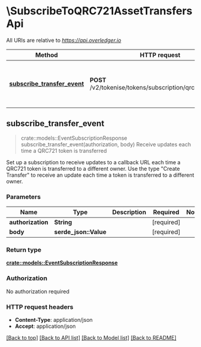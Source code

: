# \SubscribeToQRC721AssetTransfersApi

All URIs are relative to *https://api.overledger.io*

Method | HTTP request | Description
------------- | ------------- | -------------
[**subscribe_transfer_event**](SubscribeToQRC721AssetTransfersApi.md#subscribe_transfer_event) | **POST** /v2/tokenise/tokens/subscription/qrc721/transfer | Receive updates each time a QRC721 token is transferred



## subscribe_transfer_event

> crate::models::EventSubscriptionResponse subscribe_transfer_event(authorization, body)
Receive updates each time a QRC721 token is transferred

Set up a subscription to receive updates to a callback URL each time a QRC721 token is transferred to a different owner. Use the type \"Create Transfer\" to receive an update each time a token is transferred to a different owner.

### Parameters


Name | Type | Description  | Required | Notes
------------- | ------------- | ------------- | ------------- | -------------
**authorization** | **String** |  | [required] |
**body** | **serde_json::Value** |  | [required] |

### Return type

[**crate::models::EventSubscriptionResponse**](EventSubscriptionResponse.md)

### Authorization

No authorization required

### HTTP request headers

- **Content-Type**: application/json
- **Accept**: application/json

[[Back to top]](#) [[Back to API list]](../README.md#documentation-for-api-endpoints) [[Back to Model list]](../README.md#documentation-for-models) [[Back to README]](../README.md)

